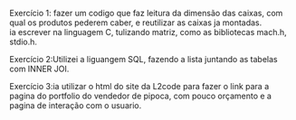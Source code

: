 Exercício 1: fazer um codigo que faz leitura da dimensão das caixas, com qual os produtos pederem caber, e reutilizar as caixas ja montadas.  
ia escrever na linguagem C, tulizando matriz, como as bibliotecas mach.h, stdio.h.  

Exercício 2:Utilizei a liguangem SQL, fazendo a lista juntando as tabelas com INNER JOI.  
  
 Exercício 3:ia utilizar o html do site da L2code para fazer o link para a pagina do portfolio do vendedor de pipoca, 
 com pouco orçamento e a pagina de interação com o usuario.
